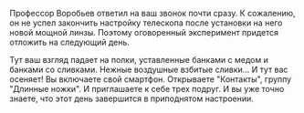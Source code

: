 Профессор Воробьев ответил на ваш звонок почти сразу.
К сожалению, он не успел закончить настройку телескопа после установки на него новой мощной линзы.
Поэтому оговоренный эксперимент придется отложить на следующий день.

Тут ваш взгляд падает на полки, уставленные банками с медом и банками со сливками.
Нежные воздушные взбитые сливки... И тут вас осеняет! Вы включаете свой смартфон.
Открываете "Контакты", группу "Длинные ножки". И приглашаете к себе трех подруг.
И вы уже точно знаете, что этот день завершится в приподнятом настроении.
